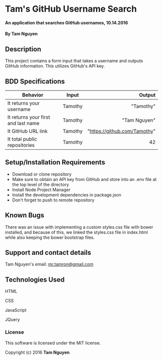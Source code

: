 # Tam's GitHub Username Search

#### An application that searches GitHub usernames, 10.14.2016

#### By Tam Nguyen

## Description

This project contains a form input that takes a username and outputs GitHub information. This utilizes GitHub's API key.

## BDD Specifications

| Behavior                                                | Input         | Output    |
| --------------------------------------------------------|:-------------:| ---------:|
| It returns your username                                | Tamothy       | "Tamothy"    |
| It returns your first and last name                     | Tamothy       | "Tam Nguyen"|
| It GitHub URL link                                      | Tamothy       | "https://github.com/Tamothy"  |
| It total public repositories                            | Tamothy       | 42 |

## Setup/Installation Requirements

* Download or clone repository
* Make sure to obtain an API key from GitHub and store into an .env file at the top level of the directory
* Install Node Project Manager
* Install the development dependencies in package.json
* Don't forget to push to remote repository

## Known Bugs

There was an issue with implementing a custom styles.css file with bower installed, and because of this, we linked the styles.css file in index.html while also keeping the bower bootstrap files.

## Support and contact details

Tam Nguyen's email: mr.tamron@gmail.com

## Technologies Used

HTML

CSS

JavaScript

JQuery

### License

This software is licensed under the MIT license.

Copyright (c) 2016 **Tam Nguyen**
